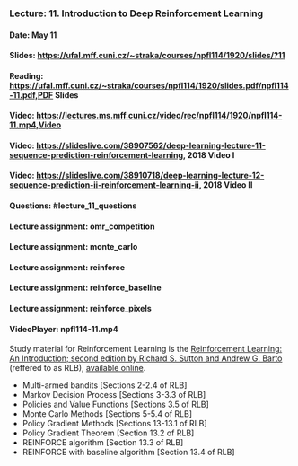 ### Lecture: 11. Introduction to Deep Reinforcement Learning
#### Date: May 11
#### Slides: https://ufal.mff.cuni.cz/~straka/courses/npfl114/1920/slides/?11
#### Reading: https://ufal.mff.cuni.cz/~straka/courses/npfl114/1920/slides.pdf/npfl114-11.pdf,PDF Slides
#### Video: https://lectures.ms.mff.cuni.cz/video/rec/npfl114/1920/npfl114-11.mp4,Video
#### Video: https://slideslive.com/38907562/deep-learning-lecture-11-sequence-prediction-reinforcement-learning, 2018 Video I
#### Video: https://slideslive.com/38910718/deep-learning-lecture-12-sequence-prediction-ii-reinforcement-learning-ii, 2018 Video II
#### Questions: #lecture_11_questions
#### Lecture assignment: omr_competition
#### Lecture assignment: monte_carlo
#### Lecture assignment: reinforce
#### Lecture assignment: reinforce_baseline
#### Lecture assignment: reinforce_pixels
#### VideoPlayer: npfl114-11.mp4

Study material for Reinforcement Learning is the [Reinforcement Learning: An Introduction; second edition
by Richard S. Sutton and Andrew G. Barto](http://incompleteideas.net/book/the-book-2nd.html)
(reffered to as RLB), [available online](http://incompleteideas.net/book/RLbook2020.pdf).

- Multi-armed bandits [Sections 2-2.4 of RLB]
- Markov Decision Process [Sections 3-3.3 of RLB]
- Policies and Value Functions [Sections 3.5 of RLB]
- Monte Carlo Methods [Sections 5-5.4 of RLB]
- Policy Gradient Methods [Sections 13-13.1 of RLB]
- Policy Gradient Theorem [Section 13.2 of RLB]
- REINFORCE algorithm [Section 13.3 of RLB]
- REINFORCE with baseline algorithm [Section 13.4 of RLB]
